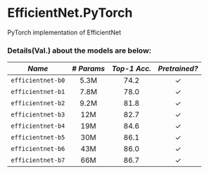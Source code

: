 # EfficientNet.PyTorch
PyTorch implementation of EfficientNet

### Details(Val.) about the models are below: 

|    *Name*         |*# Params*|*Top-1 Acc.*|*Pretrained?*|
|:-----------------:|:--------:|:----------:|:-----------:|
| `efficientnet-b0` |   5.3M   |    74.2    |      ✓      |
| `efficientnet-b1` |   7.8M   |    78.0    |      ✓      |
| `efficientnet-b2` |   9.2M   |    81.8    |      ✓      |
| `efficientnet-b3` |    12M   |    82.7    |      ✓      |
| `efficientnet-b4` |    19M   |    84.6    |      ✓      |
| `efficientnet-b5` |    30M   |    86.1    |      ✓      |
| `efficientnet-b6` |    43M   |    86.0    |      ✓      |
| `efficientnet-b7` |    66M   |    86.7    |      ✓      |
